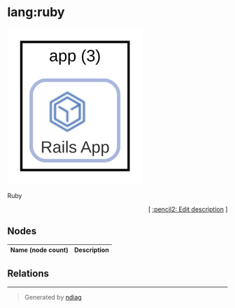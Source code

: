 # lang:ruby

![view](label-lang_ruby.svg)

Ruby


<p align="right">
  [ <a href="../input/ndiag.descriptions/_label-lang_ruby.md">:pencil2: Edit description</a> ]
<p>

## Nodes

| Name (node count) | Description |
| --- | --- |

## Relations
---

> Generated by [ndiag](https://github.com/k1LoW/ndiag)
